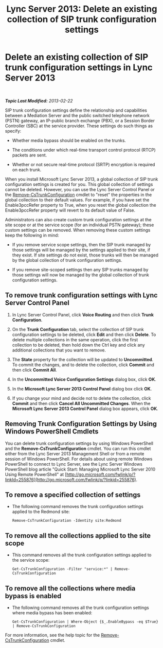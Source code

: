 ﻿---
title: 'Lync Server 2013: Delete an existing collection of SIP trunk configuration settings'
TOCTitle: Delete an existing collection of SIP trunk configuration settings
ms:assetid: 3b25f14d-884b-42dd-a866-460d276d3e43
ms:mtpsurl: https://technet.microsoft.com/en-us/library/JJ688024(v=OCS.15)
ms:contentKeyID: 49733614
ms.date: 07/23/2014
mtps_version: v=OCS.15
---

<div data-xmlns="http://www.w3.org/1999/xhtml">

<div class="topic" data-xmlns="http://www.w3.org/1999/xhtml" data-msxsl="urn:schemas-microsoft-com:xslt" data-cs="http://msdn.microsoft.com/en-us/">

<div data-asp="http://msdn2.microsoft.com/asp">

# Delete an existing collection of SIP trunk configuration settings in Lync Server 2013

</div>

<div id="mainSection">

<div id="mainBody">

<span> </span>

_**Topic Last Modified:** 2013-02-22_

SIP trunk configuration settings define the relationship and capabilities between a Mediation Server and the public switched telephone network (PSTN) gateway, an IP-public branch exchange (PBX), or a Session Border Controller (SBC) at the service provider. These settings do such things as specify:

  - Whether media bypass should be enabled on the trunks.

  - The conditions under which real-time transport control protocol (RTCP) packets are sent.

  - Whether or not secure real-time protocol (SRTP) encryption is required on each trunk.

When you install Microsoft Lync Server 2013, a global collection of SIP trunk configuration settings is created for you. This global collection of settings cannot be deleted. However, you can use the Lync Server Control Panel or the [Remove-CsTrunkConfiguration](remove-cstrunkconfiguration.md) cmdlet to "reset" the properties in the global collection to their default values. For example, if you have set the Enable3pccRefer property to True, when you reset the global collection the Enable3pccRefer property will revert to its default value of False.

Administrators can also create custom trunk configuration settings at the site scope or at the service scope (for an individual PSTN gateway); these custom settings can be removed. When removing these custom settings keep the following in mind:

  - If you remove service scope settings, then the SIP trunk managed by those settings will be managed by the settings applied to their site, if they exist. If site settings do not exist, those trunks will then be managed by the global collection of trunk configuration settings.

  - If you remove site-scoped settings then any SIP trunks managed by those settings will now be managed by the global collection of trunk configuration settings.

<div>

## To remove trunk configuration settings with Lync Server Control Panel

1.  In Lync Server Control Panel, click **Voice Routing** and then click **Trunk Configuration**.

2.  On the **Trunk Configuration** tab, select the collection of SIP trunk configuration settings to be deleted, click **Edit** and then click **Delete**. To delete multiple collections in the same operation, click the first collection to be deleted, then hold down the Ctrl key and click any additional collections that you want to remove.

3.  The **State** property for the collection will be updated to **Uncommitted**. To commit the changes, and to delete the collection, click **Commit** and then click **Commit All**.

4.  In the **Uncommitted Voice Configuration Settings** dialog box, click **OK**.

5.  In the **Microsoft Lync Server 2013 Control Panel** dialog box click **OK**.

6.  If you change your mind and decide not to delete the collection, click **Commit** and then click **Cancel All Uncommitted Changes**. When the **Microsoft Lync Server 2013 Control Panel** dialog box appears, click **OK**.

</div>

<div>

## Removing Trunk Configuration Settings by Using Windows PowerShell Cmdlets

You can delete trunk configuration settings by using Windows PowerShell and the **Remove-CsTrunkConfiguration** cmdlet. You can run this cmdlet either from the Lync Server 2013 Management Shell or from a remote session of Windows PowerShell. For details about using remote Windows PowerShell to connect to Lync Server, see the Lync Server Windows PowerShell blog article "Quick Start: Managing Microsoft Lync Server 2010 Using Remote PowerShell" at [http://go.microsoft.com/fwlink/p/?linkId=255876](http://go.microsoft.com/fwlink/p/?linkid=255876).

<div>

## To remove a specified collection of settings

  - The following command removes the trunk configuration settings applied to the Redmond site:
    
        Remove-CsTrunkConfiguration -Identity site:Redmond

</div>

<div>

## To remove all the collections applied to the site scope

  - This command removes all the trunk configuration settings applied to the service scope:
    
        Get-CsTrunkConfiguration -Filter "service:*" | Remove-CsTrunkConfiguration

</div>

<div>

## To remove all the collections where media bypass is enabled

  - The following command removes all the trunk configuration settings where media bypass has been enabled:
    
        Get-CsTrunkConfiguration | Where-Object {$_.EnableBypass -eq $True} | Remove-CsTrunkConfiguration

</div>

For more information, see the help topic for the [Remove-CsTrunkConfiguration](remove-cstrunkconfiguration.md) cmdlet.

</div>

</div>

<span> </span>

</div>

</div>

</div>

